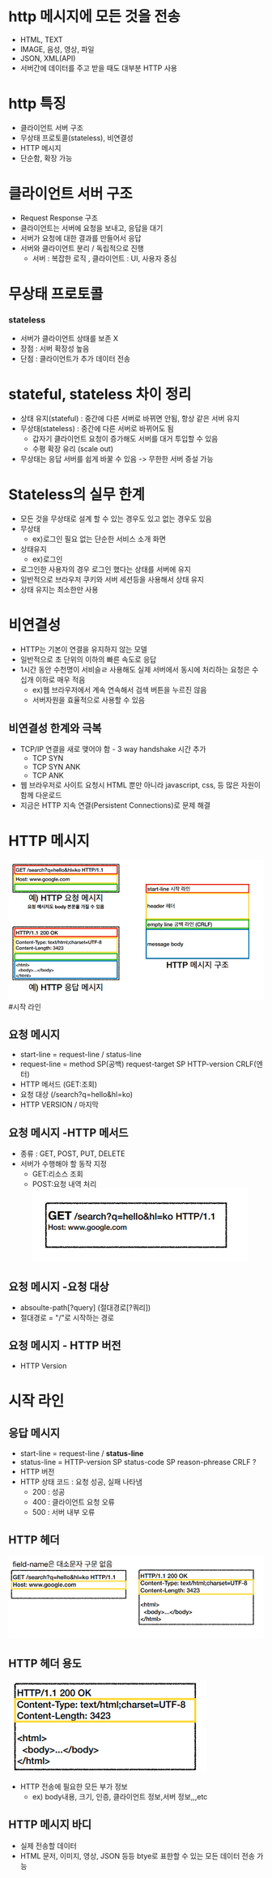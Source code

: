# http 메시지에 모든 것을 전송
* HTML, TEXT
* IMAGE, 음성, 영상, 파일
* JSON, XML(API)
* 서버간에 데이터를 주고 받을 때도 대부분 HTTP 사용

# http 특징
* 클라이언트 서버 구조
* 무상태 프로토콜(stateless), 비연결성
* HTTP 메시지
* 단순함, 확장 가능

# 클라이언트 서버 구조
* Request Response 구조
* 클라이언트는 서버에 요청을 보내고, 응답을 대기
* 서버가 요청에 대한 결과를 만들어서 응답
* 서버와 클라이언트 분리 / 독립적으로 진행 
  * 서버 : 복잡한 로직 , 클라이언트 : UI, 사용자 중심

# 무상태 프로토콜
### stateless
* 서버가 클라이언트 상태를 보존 X
* 장점 : 서버 확장성 높음
* 단점 : 클라이언트가 추가 데이터 전송

# stateful, stateless 차이 정리
* 상태 유지(stateful) : 중간에 다른 서버로 바뀌면 안됨, 항상 같은 서버 유지
* 무상태(stateless) : 중간에 다른 서버로 바뀌어도 됨
  * 갑자기 클라이언트 요청이 증가해도 서버를 대거 투입할 수 있음
  * 수평 확장 유리 (scale out)
* 무상태는 응답 서버를 쉽게 바꿀 수 있음 -> 무한한 서버 증설 가능

# Stateless의 실무 한계
* 모든 것을 무상태로 설계 할 수 있는 경우도 있고 없는 경우도 있음
* 무상태
  * ex)로그인 필요 없는 단순한 서비스 소개 화면
* 상태유지
  * ex)로그인
* 로그인한 사용자의 경우 로그인 했다는 상태를 서버에 유지
* 일반적으로 브라우저 쿠키와 서버 세션등을 사용해서 상태 유지
* 상태 유지는 최소한만 사용

# 비연결성
* HTTP는 기본이 연결을 유지하지 않는 모델
* 일반적으로 초 단위의 이하의 빠른 속도로 응답
* 1시간 동안 수천명이 서비슬ㄹ 사용해도 실제 서버에서 동시에 처리하는 요청은 수십개 이하로 매우 적음
  * ex)웹 브라우저에서 계속 연속해서 검색 버튼을 누르진 않음
  * 서버자원을 효율적으로 사용할 수 있음

## 비연결성 한계와 극복
* TCP/IP 연결을 새로 맺어야 함 - 3 way handshake 시간 추가
  * TCP SYN
  * TCP SYN ANK
  * TCP ANK
* 웹 브라우저로 사이트 요청시 HTML 뿐만 아니라 javascript, css, 등 많은 자원이 함께 다운로드
* 지금은 HTTP 지속 연결(Persistent Connections)로 문제 해결

# HTTP 메시지
![img.png](img/img.png)
#시작 라인
## 요청 메시지
* start-line = request-line / status-line
* request-line = method SP(공백) request-target SP HTTP-version CRLF(엔터)
* HTTP 메서드 (GET:조회)
* 요청 대상 (/search?q=hello&hl=ko)
* HTTP VERSION / 마지막
## 요청 메시지 -HTTP 메서드
* 종류 : GET, POST, PUT, DELETE 
* 서버가 수행해야 할 동작 지정
  * GET:리소스 조회
  * POST:요청 내역 처리
![img_1.png](img/img_1.png)
## 요청 메시지 -요청 대상
* absoulte-path[?query] (절대경로[?쿼리])
* 절대경로 = "/"로 시작하는 경로
## 요청 메시지 - HTTP 버전
* HTTP Version
# 시작 라인
## 응답 메시지
* start-line = request-line / <strong>status-line</strong>
* status-line = HTTP-version SP status-code SP reason-phrease CRLF ? 
* HTTP 버전
* HTTP 상태 코드 : 요청 성공, 실패 나타냄
  * 200 : 성공
  * 400 : 클라이언트 요청 오류
  * 500 : 서버 내부 오류
## HTTP 헤더  

![img_2.png](img/img_2.png)
## HTTP 헤더 용도
![img_3.png](img/img_3.png)
* HTTP 전송에 필요한 모든 부가 정보
  * ex) body내용, 크기, 인증, 클라이언트 정보,서버 정보,,,etc
## HTTP 메시지 바디
* 실제 전송할 데이터
* HTML 문저, 이미지, 영상, JSON 등등 btye로 표한할 수 있는 모든 데이터 전송 가능